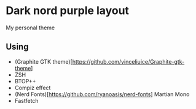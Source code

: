 # Dark nord purple layout

My personal theme

## Using

* (Graphite GTK theme)[https://github.com/vinceliuice/Graphite-gtk-theme]
* ZSH
* BTOP++
* Compiz effect
* (Nerd Fonts)[https://github.com/ryanoasis/nerd-fonts] Martian Mono
* Fastfetch
